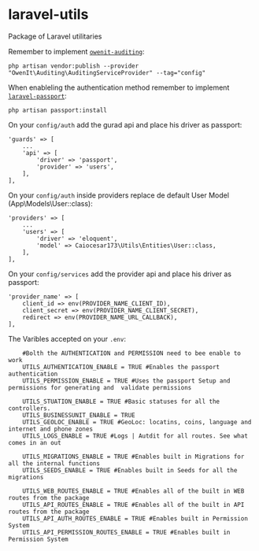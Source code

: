 # laravel-utils
Package of Laravel utilitaries 

Remember to implement [`owenit-auditing`](https://github.com/owen-it/laravel-auditing): 

```
php artisan vendor:publish --provider "OwenIt\Auditing\AuditingServiceProvider" --tag="config"
```

When enableling the authentication method remember to implement [`laravel-passport`](https://laravel.com/docs/passport):

```
php artisan passport:install
```

On your `config/auth` add the gurad api and place his driver as passport:

```
'guards' => [
    ...
    'api' => [
        'driver' => 'passport',
        'provider' => 'users',
    ],
],
```

On your `config/auth` inside providers replace de default User Model (App\Models\User::class):

```
'providers' => [
    ...
    'users' => [
        'driver' => 'eloquent',
        'model' => Caiocesar173\Utils\Entities\User::class,
    ],
],
```


On your `config/services` add the provider api and place his driver as passport:

```
'provider_name' => [
    client_id => env(PROVIDER_NAME_CLIENT_ID),
    client_secret => env(PROVIDER_NAME_CLIENT_SECRET),
    redirect => env(PROVIDER_NAME_URL_CALLBACK),
],
```

The Varibles accepted on your `.env`: 

```
    #Bolth the AUTHENTICATION and PERMISSION need to bee enable to work
    UTILS_AUTHENTICATION_ENABLE = TRUE #Enables the passport authentication
    UTILS_PERMISSION_ENABLE = TRUE #Uses the passport Setup and permissions for generating and  validate permissions

    UTILS_STUATION_ENABLE = TRUE #Basic statuses for all the controllers.
    UTILS_BUSINESSUNIT_ENABLE = TRUE
    UTILS_GEOLOC_ENABLE = TRUE #GeoLoc: locatins, coins, language and internet and phone zones
    UTILS_LOGS_ENABLE = TRUE #Logs | Autdit for all routes. See what comes in an out

    UTILS_MIGRATIONS_ENABLE = TRUE #Enables built in Migrations for all the internal functions
    UTILS_SEEDS_ENABLE = TRUE #Enables built in Seeds for all the migrations

    UTILS_WEB_ROUTES_ENABLE = TRUE #Enables all of the built in WEB routes from the package
    UTILS_API_ROUTES_ENABLE = TRUE #Enables all of the built in API routes from the package
    UTILS_API_AUTH_ROUTES_ENABLE = TRUE #Enables built in Permission System
    UTILS_API_PERMISSION_ROUTES_ENABLE = TRUE #Enables built in Permission System
```